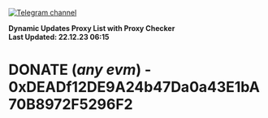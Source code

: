 [![Telegram channel](https://img.shields.io/endpoint?url=https://runkit.io/damiankrawczyk/telegram-badge/branches/master?url=https://t.me/n4z4v0d)](https://t.me/n4z4v0d) 

**Dynamic Updates Proxy List with Proxy Checker**  
**Last Updated: 22.12.23 06:15**

# DONATE (_any evm_) - 0xDEADf12DE9A24b47Da0a43E1bA70B8972F5296F2
